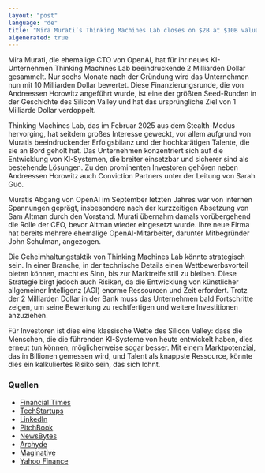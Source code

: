 ```yaml
---
layout: "post"
language: "de"
title: "Mira Murati’s Thinking Machines Lab closes on $2B at $10B valuation"
aigenerated: true
---
```


Mira Murati, die ehemalige CTO von OpenAI, hat für ihr neues KI-Unternehmen Thinking Machines Lab beeindruckende 2 Milliarden Dollar gesammelt. Nur sechs Monate nach der Gründung wird das Unternehmen nun mit 10 Milliarden Dollar bewertet. Diese Finanzierungsrunde, die von Andreessen Horowitz angeführt wurde, ist eine der größten Seed-Runden in der Geschichte des Silicon Valley und hat das ursprüngliche Ziel von 1 Milliarde Dollar verdoppelt.

<!--more-->

Thinking Machines Lab, das im Februar 2025 aus dem Stealth-Modus hervorging, hat seitdem großes Interesse geweckt, vor allem aufgrund von Muratis beeindruckender Erfolgsbilanz und der hochkarätigen Talente, die sie an Bord geholt hat. Das Unternehmen konzentriert sich auf die Entwicklung von KI-Systemen, die breiter einsetzbar und sicherer sind als bestehende Lösungen. Zu den prominenten Investoren gehören neben Andreessen Horowitz auch Conviction Partners unter der Leitung von Sarah Guo.

Muratis Abgang von OpenAI im September letzten Jahres war von internen Spannungen geprägt, insbesondere nach der kurzzeitigen Absetzung von Sam Altman durch den Vorstand. Murati übernahm damals vorübergehend die Rolle der CEO, bevor Altman wieder eingesetzt wurde. Ihre neue Firma hat bereits mehrere ehemalige OpenAI-Mitarbeiter, darunter Mitbegründer John Schulman, angezogen.

Die Geheimhaltungstaktik von Thinking Machines Lab könnte strategisch sein. In einer Branche, in der technische Details einen Wettbewerbsvorteil bieten können, macht es Sinn, bis zur Marktreife still zu bleiben. Diese Strategie birgt jedoch auch Risiken, da die Entwicklung von künstlicher allgemeiner Intelligenz (AGI) enorme Ressourcen und Zeit erfordert. Trotz der 2 Milliarden Dollar in der Bank muss das Unternehmen bald Fortschritte zeigen, um seine Bewertung zu rechtfertigen und weitere Investitionen anzuziehen.

Für Investoren ist dies eine klassische Wette des Silicon Valley: dass die Menschen, die die führenden KI-Systeme von heute entwickelt haben, dies erneut tun können, möglicherweise sogar besser. Mit einem Marktpotenzial, das in Billionen gemessen wird, und Talent als knappste Ressource, könnte dies ein kalkuliertes Risiko sein, das sich lohnt.

### Quellen
- [Financial Times](https://www.ft.com/content/9edc67e6-96a9-4d2b-820d-57bc1279e358)
- [TechStartups](https://techstartups.com/2025/06/20/mira-muratis-ai-startup-thinking-machines-lab-emerges-from-stealth-with-2b-seed-10b-valuation/)
- [LinkedIn](https://www.linkedin.com/news/story/mira-muratis-startup-valued-at-10b-7443818/)
- [PitchBook](https://pitchbook.com/news/articles/mira-muratis-thinking-machines-raises-2b-at-10b-valuation)
- [NewsBytes](https://www.newsbytesapp.com/news/business/mira-murati-s-thinking-machines-lab-raises-2b/story)
- [Archyde](https://www.archyde.com/mira-muratis-2b-funding-10b-valuation/)
- [Maginative](https://www.maginative.com/article/former-openai-cto-mira-murati-raises-2b-for-thinking-machines-at-10b-valuation/)
- [Yahoo Finance](https://finance.yahoo.com/news/former-openai-cto-mira-muratis-190858758.html)
